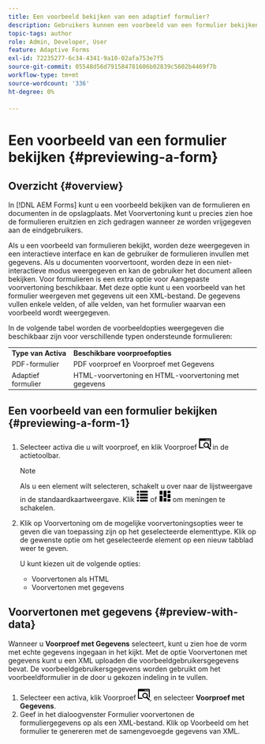 ```yaml
---
title: Een voorbeeld bekijken van een adaptief formulier?
description: Gebruikers kunnen een voorbeeld van een formulier bekijken voordat ze het publiceren of activeren, om te controleren of het formulier aan de verwachtingen voldoet. Voorvertoningsopties kunnen per ondersteund formuliertype verschillen.
topic-tags: author
role: Admin, Developer, User
feature: Adaptive Forms
exl-id: 72235277-6c34-4341-9a10-02afa753e7f5
source-git-commit: 05548d56d791584781606b02839c5602b4469f7b
workflow-type: tm+mt
source-wordcount: '336'
ht-degree: 0%

---
```


# Een voorbeeld van een formulier bekijken {#previewing-a-form}

## Overzicht {#overview}

In [!DNL AEM Forms] kunt u een voorbeeld bekijken van de formulieren en documenten in de opslagplaats. Met Voorvertoning kunt u precies zien hoe de formulieren eruitzien en zich gedragen wanneer ze worden vrijgegeven aan de eindgebruikers.

Als u een voorbeeld van formulieren bekijkt, worden deze weergegeven in een interactieve interface en kan de gebruiker de formulieren invullen met gegevens. Als u documenten voorvertoont, worden deze in een niet-interactieve modus weergegeven en kan de gebruiker het document alleen bekijken. Voor formulieren is een extra optie voor Aangepaste voorvertoning beschikbaar. Met deze optie kunt u een voorbeeld van het formulier weergeven met gegevens uit een XML-bestand. De gegevens vullen enkele velden, of alle velden, van het formulier waarvan een voorbeeld wordt weergegeven.

In de volgende tabel worden de voorbeeldopties weergegeven die beschikbaar zijn voor verschillende typen ondersteunde formulieren:

<table>
 <tbody>
  <tr>
   <td><strong> Type van Activa </strong><br /> </td>
   <td><strong> Beschikbare voorproefopties </strong><br /> </td>
  </tr>
  <!--<tr>
   <td>Document</td>
   <td>PDF preview</td>
  </tr>-->
  <tr>
   <td>PDF-formulier</td>
   <td>PDF voorproef en Voorproef met Gegevens <br /> </td>
  </tr>
  <tr>
   <td>Adaptief formulier</td>
   <td>HTML-voorvertoning en HTML-voorvertoning met gegevens</td>
  </tr>
  <!--<tr>
   <td>Form Template</td>
   <td>PDF preview, PDF preview with Data, HTML preview, HTML preview with Data<br /> </td>
  </tr>-->
 </tbody>
</table>

## Een voorbeeld van een formulier bekijken {#previewing-a-form-1}

1. Selecteer activa die u wilt voorproef, en klik Voorproef ![ aem6forms_preview ](assets/aem6forms_preview.png) in de actietoolbar.

   >[!NOTE]
   >
   >Als u een element wilt selecteren, schakelt u over naar de lijstweergave in de standaardkaartweergave. Klik ![ aem6forms_viewlist ](assets/aem6forms_viewlist.png) of ![ aem6forms_viewcard ](assets/aem6forms_viewcard.png) om meningen te schakelen.

1. Klik op Voorvertoning om de mogelijke voorvertoningsopties weer te geven die van toepassing zijn op het geselecteerde elementtype. Klik op de gewenste optie om het geselecteerde element op een nieuw tabblad weer te geven.

   U kunt kiezen uit de volgende opties:

   * Voorvertonen als HTML
   * Voorvertonen met gegevens
     <!--* Preview as PDF (available for form templates)-->

## Voorvertonen met gegevens {#preview-with-data}

Wanneer u **Voorproef met Gegevens** selecteert, kunt u zien hoe de vorm met echte gegevens ingegaan in het kijkt. Met de optie Voorvertonen met gegevens kunt u een XML uploaden die voorbeeldgebruikersgegevens bevat. De voorbeeldgebruikersgegevens worden gebruikt om het voorbeeldformulier in de door u gekozen indeling in te vullen.

1. Selecteer een activa, klik Voorproef ![ aem6forms_preview ](assets/aem6forms_preview.png), en selecteer **Voorproef met Gegevens**.
1. Geef in het dialoogvenster Formulier voorvertonen de formuliergegevens op als een XML-bestand. Klik op Voorbeeld om het formulier te genereren met de samengevoegde gegevens van XML.
